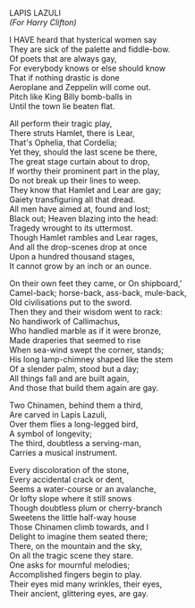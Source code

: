LAPIS LAZULI  
*(For Harry Clifton)*  
  
I HAVE heard that hysterical women say  
They are sick of the palette and fiddle-bow.  
Of poets that are always gay,  
For everybody knows or else should know  
That if nothing drastic is done  
Aeroplane and Zeppelin will come out.  
Pitch like King Billy bomb-balls in  
Until the town lie beaten flat.  
  
All perform their tragic play,  
There struts Hamlet, there is Lear,  
That's Ophelia, that Cordelia;  
Yet they, should the last scene be there,  
The great stage curtain about to drop,  
If worthy their prominent part in the play,  
Do not break up their lines to weep.  
They know that Hamlet and Lear are gay;  
Gaiety transfiguring all that dread.  
All men have aimed at, found and lost;  
Black out; Heaven blazing into the head:  
Tragedy wrought to its uttermost.  
Though Hamlet rambles and Lear rages,  
And all the drop-scenes drop at once  
Upon a hundred thousand stages,  
It cannot grow by an inch or an ounce.  
  
On their own feet they came, or On shipboard,'  
Camel-back; horse-back, ass-back, mule-back,  
Old civilisations put to the sword.  
Then they and their wisdom went to rack:  
No handiwork of Callimachus,  
Who handled marble as if it were bronze,  
Made draperies that seemed to rise  
When sea-wind swept the corner, stands;  
His long lamp-chimney shaped like the stem  
Of a slender palm, stood but a day;  
All things fall and are built again,  
And those that build them again are gay.  
  
Two Chinamen, behind them a third,  
Are carved in Lapis Lazuli,  
Over them flies a long-legged bird,  
A symbol of longevity;  
The third, doubtless a serving-man,  
Carries a musical instrument.  
  
Every discoloration of the stone,  
Every accidental crack or dent,  
Seems a water-course or an avalanche,  
Or lofty slope where it still snows  
Though doubtless plum or cherry-branch  
Sweetens the little half-way house  
Those Chinamen climb towards, and I  
Delight to imagine them seated there;  
There, on the mountain and the sky,  
On all the tragic scene they stare.  
One asks for mournful melodies;  
Accomplished fingers begin to play.  
Their eyes mid many wrinkles, their eyes,  
Their ancient, glittering eyes, are gay.  
